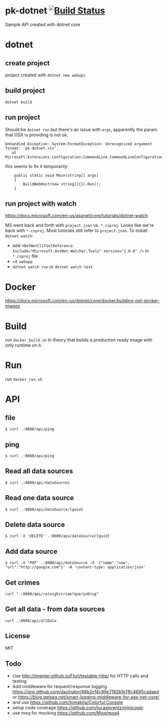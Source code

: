 # pk-dotnet [![Build Status](https://travis-ci.org/7in14/pk-dotnet.svg?branch=master)](https://travis-ci.org/7in14/pk-dotnet)
Sample API created with dotnet core

# dotnet

## create project
project created with `dotnet new webapi`

## build project
`dotnet build`

## run project
Should be `dotnet run` but there's an issue with `args`, apparently the param that OSX is providing is not ok.
```
Unhandled Exception: System.FormatException: Unrecognized argument format: 'pk-dotnet.sln'.
   at Microsoft.Extensions.Configuration.CommandLine.CommandLineConfigurationProvider.Load()
```
this seems to fix it temporarily:
```
    public static void Main(string[] args)
    {
        BuildWebHost(new string[]{}).Run();
    }
```

## run project with watch
https://docs.microsoft.com/en-us/aspnet/core/tutorials/dotnet-watch

MS went back and forth with `project.json` vs. `*.csproj`. Looks like we're back with `*.csproj`. Most tutorials still refer to `project.json`.
To install `dotnet watch`:
* add `<DotNetCliToolReference Include="Microsoft.DotNet.Watcher.Tools" Version="2.0.0" />` in `*.csproj` file
* `cd webapp`
* `dotnet watch run` or `dotnet watch test`

# Docker
https://docs.microsoft.com/en-us/dotnet/core/docker/building-net-docker-images

# Build
run `docker_build.sh`
In theory that builds a production ready image with only runtime on it.


# Run
run `docker_run.sh`

# API
## file
```
$ curl .:8080/api/ping
```

## ping
```
$ curl .:8080/api/ping
```

## Read all data sources
```
$ curl .:8080/api/dataSources
```

## Read one data source
```
$ curl .:8080/api/dataSource/[guid]
```

## Delete data source
```
$ curl -X 'DELETE' .:8080/api/dataSource/[guid]
```
## Add data source
```
$ curl -X 'PUT' .:8080/api/dataSource -d '{"name":"new", "url":"http://google.com"}' -H 'content-type: application/json'
```

## Get crimes
```
curl ".:8080/api/raleigh/crime?query=Drug"
```

## Get all data - from data sources
```
curl .:8080/api/allData
```

## License

MIT

## Todo
* Use http://tmenier.github.io/Flurl/testable-http/ for HTTP calls and testing
* Add middleware for request/response logging https://gist.github.com/dazinator/98b2cf4c99e7182b1e11fc4695cadaed or https://blog.getseq.net/smart-logging-middleware-for-asp-net-core/
 * and use https://github.com/tomakita/Colorful.Console
* setup code coverage https://github.com/lucaslorentz/minicover
* use moq for mocking https://github.com/Moq/moq4
